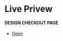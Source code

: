 ###
Live Privew
============
####  DESIGN CHECKOUT PAGE
* [Open](https://killer2b.github.io/Learn-web-dev/)
  
